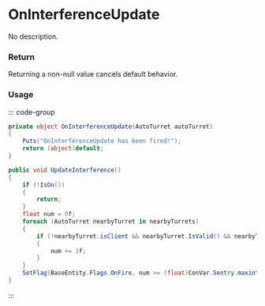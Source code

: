 # OnInterferenceUpdate
<Badge type="info" text="Turret"/>[<Badge type="danger" text="Carbon Compatible"/>](https://github.com/CarbonCommunity/Carbon)[<Badge type="warning" text="Oxide Compatible"/>](https://github.com/OxideMod/Oxide.Rust)
No description.
### Return
Returning a non-null value cancels default behavior.

### Usage
::: code-group
```csharp [Example]
private object OnInterferenceUpdate(AutoTurret autoTurret)
{
	Puts("OnInterferenceUpdate has been fired!");
	return (object)default;
}
```
```csharp [Source — Assembly-CSharp @ AutoTurret]
public void UpdateInterference()
{
	if (!IsOn())
	{
		return;
	}
	float num = 0f;
	foreach (AutoTurret nearbyTurret in nearbyTurrets)
	{
		if (!nearbyTurret.isClient && nearbyTurret.IsValid() && nearbyTurret.gameObject.activeSelf && !nearbyTurret.EqualNetID(net.ID) && nearbyTurret.IsOn() && !nearbyTurret.HasInterference())
		{
			num += 1f;
		}
	}
	SetFlag(BaseEntity.Flags.OnFire, num >= (float)ConVar.Sentry.maxinterference);
}

```
:::
